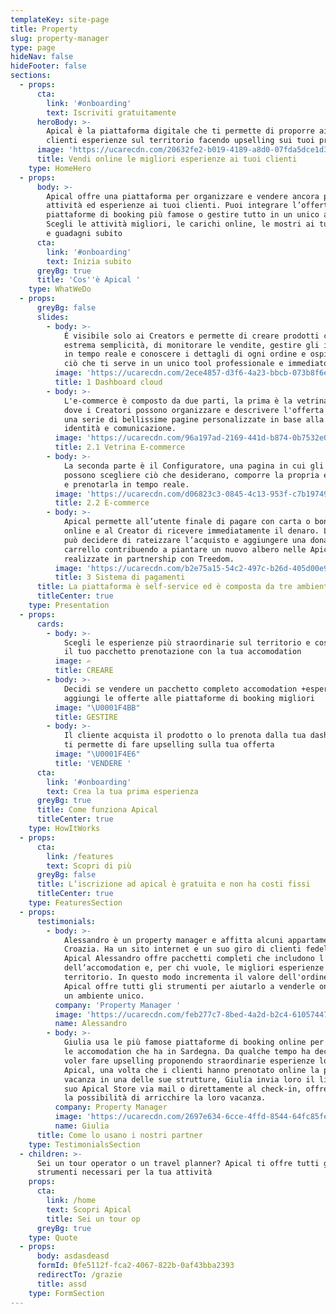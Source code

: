```yaml
---
templateKey: site-page
title: Property
slug: property-manager
type: page
hideNav: false
hideFooter: false
sections:
  - props:
      cta:
        link: '#onboarding'
        text: Iscriviti gratuitamente
      heroBody: >-
        Apical è la piattaforma digitale che ti permette di proporre ai tuoi
        clienti esperienze sul territorio facendo upselling sui tuoi prodotti
      image: 'https://ucarecdn.com/20632fe2-b019-4189-a8d0-07fda5dce1d3/'
      title: Vendi online le migliori esperienze ai tuoi clienti
    type: HomeHero
  - props:
      body: >-
        Apical offre una piattaforma per organizzare e vendere ancora più
        attività ed esperienze ai tuoi clienti. Puoi integrare l’offerta alle
        piattaforme di booking più famose o gestire tutto in un unico ambiente.
        Scegli le attività migliori, le carichi online, le mostri ai tuoi ospiti
        e guadagni subito
      cta:
        link: '#onboarding'
        text: Inizia subito
      greyBg: true
      title: 'Cos''è Apical '
    type: WhatWeDo
  - props:
      greyBg: false
      slides:
        - body: >-
            È visibile solo ai Creators e permette di creare prodotti con
            estrema semplicità, di monitorare le vendite, gestire gli inventari
            in tempo reale e conoscere i dettagli di ogni ordine e ospite. Tutto
            ciò che ti serve in un unico tool professionale e immediato.
          image: 'https://ucarecdn.com/2ece4857-d3f6-4a23-bbcb-073b8f6ebd36/'
          title: 1 Dashboard cloud
        - body: >-
            L'e-commerce è composto da due parti, la prima è la vetrina online,
            dove i Creatori possono organizzare e descrivere l'offerta grazie a
            una serie di bellissime pagine personalizzate in base alla propria
            identità e comunicazione.
          image: 'https://ucarecdn.com/96a197ad-2169-441d-b874-0b7532e0a64f/'
          title: 2.1 Vetrina E-commerce
        - body: >-
            La seconda parte è il Configuratore, una pagina in cui gli ospiti
            possono scegliere ciò che desiderano, comporre la propria esperienza
            e prenotarla in tempo reale.
          image: 'https://ucarecdn.com/d06823c3-0845-4c13-953f-c7b19749d109/'
          title: 2.2 E-commerce
        - body: >-
            Apical permette all’utente finale di pagare con carta o bonifico
            online e al Creator di ricevere immediatamente il denaro. L’utente
            può decidere di rateizzare l’acquisto e aggiungere una donazione al
            carrello contribuendo a piantare un nuovo albero nelle Apical Forest
            realizzate in partnership con Treedom.
          image: 'https://ucarecdn.com/b2e75a15-54c2-497c-b26d-405d00e9deef/'
          title: 3 Sistema di pagamenti
      title: La piattaforma è self-service ed è composta da tre ambienti
      titleCenter: true
    type: Presentation
  - props:
      cards:
        - body: >-
            Scegli le esperienze più straordinarie sul territorio e costruisci
            il tuo pacchetto prenotazione con la tua accomodation
          image: ✍️
          title: CREARE
        - body: >-
            Decidi se vendere un pacchetto completo accomodation +esperienze o
            aggiungi le offerte alle piattaforme di booking migliori
          image: "\U0001F4BB"
          title: GESTIRE
        - body: >-
            Il cliente acquista il prodotto o lo prenota dalla tua dashboard e
            ti permette di fare upselling sulla tua offerta
          image: "\U0001F4E6"
          title: 'VENDERE '
      cta:
        link: '#onboarding'
        text: Crea la tua prima esperienza
      greyBg: true
      title: Come funziona Apical
      titleCenter: true
    type: HowItWorks
  - props:
      cta:
        link: /features
        text: Scopri di più
      greyBg: false
      title: L’iscrizione ad apical è gratuita e non ha costi fissi
      titleCenter: true
    type: FeaturesSection
  - props:
      testimonials:
        - body: >-
            Alessandro è un property manager e affitta alcuni appartamenti in
            Croazia. Ha un sito internet e un suo giro di clienti fedeli. Con
            Apical Alessandro offre pacchetti completi che includono l’affitto
            dell’accomodation e, per chi vuole, le migliori esperienze sul
            territorio. In questo modo incrementa il valore dell'ordine medio.
            Apical offre tutti gli strumenti per aiutarlo a venderle online in
            un ambiente unico. 
          company: 'Property Manager '
          image: 'https://ucarecdn.com/feb277c7-8bed-4a2d-b2c4-61057447014a/'
          name: Alessandro
        - body: >-
            Giulia usa le più famose piattaforme di booking online per vendere
            le accomodation che ha in Sardegna. Da qualche tempo ha deciso di
            voler fare upselling proponendo straordinarie esperienze locali. Con
            Apical, una volta che i clienti hanno prenotato online la propria
            vacanza in una delle sue strutture, Giulia invia loro il link del
            suo Apical Store via mail o direttamente al check-in, offrendo loro
            la possibilità di arricchire la loro vacanza. 
          company: Property Manager
          image: 'https://ucarecdn.com/2697e634-6cce-4ffd-8544-64fc85feecce/'
          name: Giulia
      title: Come lo usano i nostri partner
    type: TestimonialsSection
  - children: >-
      Sei un tour operator o un travel planner? Apical ti offre tutti gli
      strumenti necessari per la tua attività 
    props:
      cta:
        link: /home
        text: Scopri Apical
        title: Sei un tour op
      greyBg: true
    type: Quote
  - props:
      body: asdasdeasd
      formId: 0fe5112f-fca2-4067-822b-0af43bba2393
      redirectTo: /grazie
      title: assd
    type: FormSection
---
```


